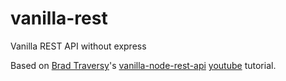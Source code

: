 # vanilla-rest
 Vanilla REST API without express

Based on [Brad Traversy](https://github.com/bradtraversy/vanilla-node-rest-api)'s [vanilla-node-rest-api](https://github.com/bradtraversy/vanilla-node-rest-api) [youtube](https://www.youtube.com/watch?v=_1xa8Bsho6A) tutorial.
